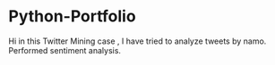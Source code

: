 # Python-Portfolio
Hi in this Twitter Mining case , I have tried to analyze tweets by namo. Performed sentiment analysis.
